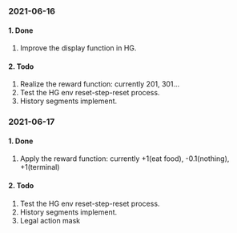 <!--
 * @Author: hanyu
 * @Date: 2021-06-15 10:34:08
 * @LastEditTime: 2021-06-16 08:16:23
 * @LastEditors: hanyu
 * @Description: work docs
 * @FilePath: /test_ppo/docs/work_docs.md
-->
### 2021-06-16
#### 1. Done
1. Improve the display function in HG.
#### 2. Todo
1. Realize the reward function: currently 201, 301...
2. Test the HG env reset-step-reset process.
3. History segments implement.

### 2021-06-17
#### 1. Done
1. Apply the reward function: currently +1(eat food), -0.1(nothing), +1(terminal)
#### 2. Todo
1. Test the HG env reset-step-reset process.
2. History segments implement.
3. Legal action mask